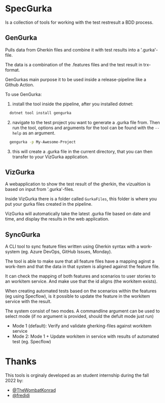 # SpecGurka

Is a collection of tools for working with the test restresult a BDD process.

## GenGurka

Pulls data from Gherkin files and combine it with test results into a '.gurka'-file.

The data is a combination of the .features files and the test result in trx-format.

GenGurkas main purpose it to be used inside a release-pipeline like a Github Action.

To use GenGurka:

1. install the tool inside the pipeline, after you installed dotnet:

```bash
  dotnet tool install gengurka
```

2. navigate to the test project you want to generate a .gurka file from. Then run the tool, options and arguments
   for the tool can be found with the `--help` as an argument.

```bash
  gengurka -p My-Awesome-Project
```

3. this will create a .gurka file in the current directory, that you can then transfer to your VizGurka application.

## VizGurka

A webapplication to show the test result of the gherkin, the vizualtion is based on input from '.gurka'-files.

Inside VizGurka there is a folder called `GurkaFiles`, this folder is where you put your gurka files created in the
pipeline. 

VizGurka will automatically take the latest .gurka file based on date and time, and display the results in the web application.



## SyncGurka

A CLI tool to sync feature files written using Gherkin syntax with a work-system (eg. Azure DevOps, GitHub Issues, Monday).

The tool is able to make sure that all feature files have a mapping aginst a work-item and that the data in that system is aligned against the feature file.

It can check the mapping of both features and scenarios to user stories to an workitem service. And make use that the id aligns (the workitem exists).

When creating automated tests based on the scenarios within the features (eg using Specflow), is it possible to update the feature in the workitem service with the result.

The system consist of two modes. A commandline argument can be used to select mode (if no argument is provided, should the defult mode just run)
* Mode 1 (default): Verify and validate gherking-files against workitem service
* Mode 2: Mode 1 + Update workitem in service with results of automated test (eg. Specflow)

# Thanks

This tools is orginaly developed as an student internship during the fall 2022 by:

* [@TheWombatKonrad](https://github.com/TheWombatKonrad)
* [@fredidi](https://github.com/fredidi)
